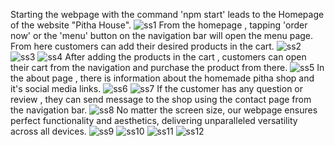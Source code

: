 Starting the webpage with the command 'npm start' leads to the Homepage of the website "Pitha House".
![ss1](https://github.com/user-attachments/assets/edb329ff-18b1-49cf-9570-beca9d381a61)
From the homepage , tapping 'order now' or the 'menu' button on the navigation bar will open the menu page. From here customers can add their desired products in the cart.
![ss2](https://github.com/user-attachments/assets/37f5ffb4-517c-4a43-8468-5b9204b53ba3)
![ss3](https://github.com/user-attachments/assets/13ffedfa-bd13-4dfe-a964-d46b7bb1b584)
![ss4](https://github.com/user-attachments/assets/77933e85-e888-4644-92e7-ee11783075e3)
After adding the products in the cart , customers can open their cart from the navigation and purchase the product from there.
![ss5](https://github.com/user-attachments/assets/e701219e-4e70-4a4e-aa8e-f39f82aa264a)
In the about page , there is information about the homemade pitha shop and it's social media links.
![ss6](https://github.com/user-attachments/assets/f16f0011-677e-4813-9796-1957a9ac8103)
![ss7](https://github.com/user-attachments/assets/efe56425-b048-4a1b-b81b-3240565a0ce8)
If the customer has any question or review , they can send message to the shop using  the contact page from the navigation bar.
![ss8](https://github.com/user-attachments/assets/897bbafd-7026-409c-ba9e-d8c6cd20feca)
No matter the screen size, our webpage ensures perfect functionality and aesthetics, delivering unparalleled versatility across all devices.
![ss9](https://github.com/user-attachments/assets/b806b4ef-fa45-4de8-a2d1-520baa0256d0)
![ss10](https://github.com/user-attachments/assets/e0b82b1c-119c-4c04-bcff-c91637bcf0e8)
![ss11](https://github.com/user-attachments/assets/0f3f1e28-a975-4f06-8da8-43644b727f46)
![ss12](https://github.com/user-attachments/assets/4f2eea44-c910-40c8-8485-8d4155005742)
